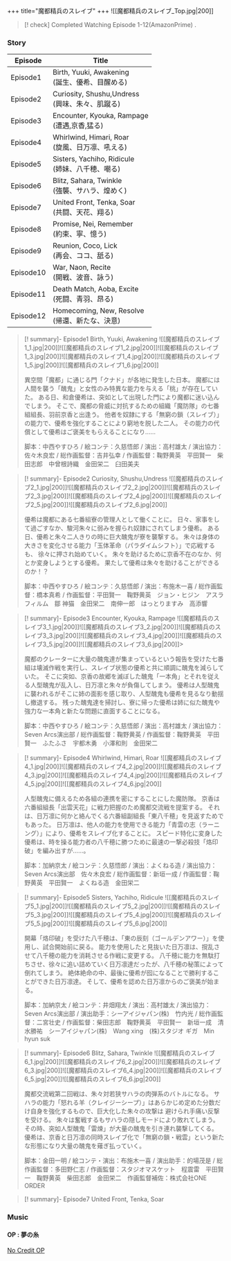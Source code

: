 +++
title="魔都精兵のスレイブ"
+++
![[魔都精兵のスレイブ_Top.jpg|200]]


> [! check] Completed Watching Episode 1-12(AmazonPrime) .

### Story
| Episode   | Title                                     |
| --------- | ----------------------------------------- |
| Episode1  | Birth, Yuuki, Awakening<br>(誕生、優希、目醒める)   |
| Episode2  | Curiosity, Shushu,Undress<br>(興味、朱々、肌蹴る)  |
| Episode3  | Encounter, Kyouka, Rampage<br>(遭遇,京香,猛る)  |
| Episode4  | Whirlwind, Himari, Roar<br>(旋風、日万凛、吼える)   |
| Episode5  | Sisters, Yachiho, Ridicule<br>(姉妹、八千穂、嘲る) |
| Episode6  | Blitz, Sahara, Twinkle<br>(強襲、サハラ、煌めく)    |
| Episode7  | United Front, Tenka, Soar<br>(共闘、天花、翔る)   |
| Episode8  | Promise, Nei, Remember<br>(約束、寧、憶う)       |
| Episode9  | Reunion, Coco, Lick<br>(再会、ココ、舐る)         |
| Episode10 | War, Naon, Recite<br>(開戦、波音、詠う)           |
| Episode11 | Death Match, Aoba, Excite<br>(死闘、青羽、昂る)   |
| Episode12 | Homecoming, New, Resolve<br>(帰還、新たな、決意)   |


> [! summary]- Episode1 Birth, Yuuki, Awakening
> ![[魔都精兵のスレイブ1_1.jpg|200]]![[魔都精兵のスレイブ1_2.jpg|200]]![[魔都精兵のスレイブ1_3.jpg|200]]![[魔都精兵のスレイブ1_4.jpg|200]]![[魔都精兵のスレイブ1_5.jpg|200]]![[魔都精兵のスレイブ1_6.jpg|200]]
> 
> 異空間「魔都」に通じる門「クナド」が各地に発生した日本。 魔都には人間を襲う「醜鬼」と女性のみ特異な能力を与える「桃」が存在していた。 ある日、和倉優希は、突如として出現した門により魔都に迷い込んでしまう。 そこで、魔都の脅威に対抗するための組織「魔防隊」の七番組組長、羽前京香と出逢う。 他者を奴隷にする「無窮の鎖（スレイブ）」の能力で、優希を強化することにより窮地を脱した二人。 その能力の代償として優希はご褒美をもらえることになり……
> 
> 脚本：中西やすひろ / 絵コンテ：久慈悟郎 / 演出：高村雄太 / 演出協力：佐々木良宏 / 総作画監督：吉井弘幸 / 作画監督：鞠野黄英　平田賢一　柴田志郎　中曾根詩織　金田栄二　臼田美夫
> 

> [! summary]- Episode2 Curiosity, Shushu,Undress
> ![[魔都精兵のスレイブ2_1.jpg|200]]![[魔都精兵のスレイブ2_2.jpg|200]]![[魔都精兵のスレイブ2_3.jpg|200]]![[魔都精兵のスレイブ2_4.jpg|200]]![[魔都精兵のスレイブ2_5.jpg|200]]![[魔都精兵のスレイブ2_6.jpg|200]]
> 
> 優希は魔都にある七番組寮の管理人として働くことに。 日々、家事をして過ごすなか、駿河朱々に弱みを握られ奴隷にされてしまう優希。 ある日、優希と朱々二人きりの時に巨大醜鬼が寮を襲撃する。 朱々は身体の大きさを変化させる能力「玉体革命（パラダイムシフト）」で応戦するも、 徐々に押され始めていく。 朱々を助けるために京香不在のなか、何とか変身しようとする優希。 果たして優希は朱々を助けることができるのか！？
> 
> 脚本：中西やすひろ / 絵コンテ：久慈悟郎 / 演出：布施木一喜 / 総作画監督：橋本真希 / 作画監督：平田賢一　鞠野黄英　ジョン・ヒジン　アスラフィルム　鄒 神猫　金田栄二　南伸一郎　はっとりますみ　高添響

> [! summary]- Episode3 Encounter, Kyouka, Rampage
> ![[魔都精兵のスレイブ3_1.jpg|200]]![[魔都精兵のスレイブ3_2.jpg|200]]![[魔都精兵のスレイブ3_3.jpg|200]]![[魔都精兵のスレイブ3_4.jpg|200]]![[魔都精兵のスレイブ3_5.jpg|200]]![[魔都精兵のスレイブ3_6.jpg|200]]> 
>
> 魔都のクレーターに大量の醜鬼達が集まっているという報告を受けた七番組は壊滅作戦を実行し、スレイブ状態の優希と共に順調に醜鬼を減らしていた。 そこに突如、京香の故郷を滅ぼした醜鬼「一本角」とそれを従える人型醜鬼が乱入し、日万凛と朱々が負傷してしまう。 優希は人型醜鬼に襲われるがそこに姉の面影を感じ取り、人型醜鬼も優希を見るなり動揺し撤退する。 残った醜鬼達を掃討し、寮に帰った優希は姉に似た醜鬼や強力な一本角と新たな問題に直面することになる。
> 
> 脚本：中西やすひろ / 絵コンテ：久慈悟郎 / 演出：高村雄太 / 演出協力：Seven Arcs演出部 / 総作画監督：鞠野黄英 / 作画監督：鞠野黄英　平田賢一　ふたふさ　宇都木勇　小澤和則　金田栄二

> [! summary]- Episode4 Whirlwind, Himari, Roar
> ![[魔都精兵のスレイブ4_1.jpg|200]]![[魔都精兵のスレイブ4_2.jpg|200]]![[魔都精兵のスレイブ4_3.jpg|200]]![[魔都精兵のスレイブ4_4.jpg|200]]![[魔都精兵のスレイブ4_5.jpg|200]]![[魔都精兵のスレイブ4_6.jpg|200]]
> 
> 人型醜鬼に備えるため各組の連携を密にすることにした魔防隊。 京香は六番組組長「出雲天花」に戦力把握のため魔都交流戦を提案する。 それは、日万凛に何かと絡んでくる六番組副組長「東八千穂」を見返すためでもあった。 日万凛は、他人の能力を使用できる能力「青雲の志（ラーニング）」により、優希をスレイブ化することに。 スピード特化に変身した優希は、時を操る能力者の八千穂に勝つために最速の一撃必殺技「烙印破」を編み出すが……。
> 
> 脚本：加納京太 / 絵コンテ：久慈悟郎 / 演出：よくねる造 / 演出協力：Seven Arcs演出部　佐々木良宏 / 総作画監督：新垣一成 / 作画監督：鞠野黄英　平田賢一　よくねる造　金田栄二

> [! summary]- Episode5 Sisters, Yachiho, Ridicule
> ![[魔都精兵のスレイブ5_1.jpg|200]]![[魔都精兵のスレイブ5_2.jpg|200]]![[魔都精兵のスレイブ5_3.jpg|200]]![[魔都精兵のスレイブ5_4.jpg|200]]![[魔都精兵のスレイブ5_5.jpg|200]]![[魔都精兵のスレイブ5_6.jpg|200]]
> 
> 開幕「烙印破」を受けた八千穂は、「東の辰刻（ゴールデンアワー）」を使用し、試合開始前に戻る。 能力を使用したと見抜いた日万凛は、撹乱させて八千穂の能力を消耗させる作戦に変更する。 八千穂に能力を無駄打ちさせ、徐々に追い詰めていく日万凛達だったが、八千穂の秘策によって倒れてしまう。 絶体絶命の中、最後に優希が囮になることで勝利することができた日万凛達。 そして、優希を認めた日万凛からのご褒美が始まる。
> 
> 脚本：加納京太 / 絵コンテ：井畑翔太 / 演出：高村雄太 / 演出協力：Seven Arcs演出部 / 演出助手：シーアイジャパン(株)　竹内光 / 総作画監督：二宮壮史 / 作画監督：柴田志郎　鞠野黄英　平田賢一　新垣一成　清水勝祐　シーアイジャパン(株)　Wang xing　(株)スタジオ ギガ　Min hyun suk

> [! summary]- Episode6 Blitz, Sahara, Twinkle
> ![[魔都精兵のスレイブ6_1.jpg|200]]![[魔都精兵のスレイブ6_2.jpg|200]]![[魔都精兵のスレイブ6_3.jpg|200]]![[魔都精兵のスレイブ6_4.jpg|200]]![[魔都精兵のスレイブ6_5.jpg|200]]![[魔都精兵のスレイブ6_6.jpg|200]]
> 
> 魔都交流戦第二回戦は、朱々対若狭サハラの肉弾系のバトルになる。 サハラの能力「怒れる羊（クレイジーシープ）」はあらかじめ定めた分数だけ自身を強化するもので、巨大化した朱々の攻撃は 避けられ手痛い反撃を受ける。 朱々は奮戦するもサハラの隠しモードにより敗れてしまう。 その時、突如人型醜鬼「雷煉」が大量の醜鬼を引き連れ襲撃してくる。 優希は、京香と日万凛の同時スレイブ化で「無窮の鎖・戦雲」という新たな形態になり大量の醜鬼を薙ぎ払っていく。
> 
> 脚本：金田一明 / 絵コンテ・演出：布施木一喜 / 演出助手：的場茂是 / 総作画監督：多田野仁志 / 作画監督：スタジオマスケット　程震雷　平田賢一　鞠野黄英　柴田志郎　金田栄二　作画監督補佐：株式会社ONE ORDER

> [! summary]- Episode7 United Front, Tenka, Soar


### Music
#### OP : 夢の糸
[No Credit OP](https://seiyaworld.github.io/video01/%E9%AD%94%E9%83%BD%E7%B2%BE%E5%85%B5%E3%81%AE%E3%82%B9%E3%83%AC%E3%82%A4%E3%83%96_OP.mp4)
